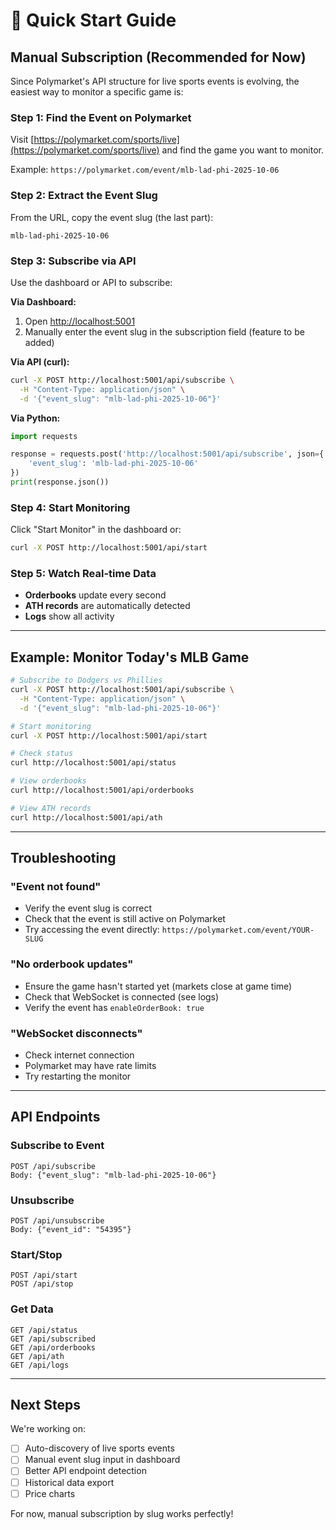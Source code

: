 # 🎯 Quick Start Guide

## Manual Subscription (Recommended for Now)

Since Polymarket's API structure for live sports events is evolving, the easiest way to monitor a specific game is:

### Step 1: Find the Event on Polymarket
Visit [https://polymarket.com/sports/live](https://polymarket.com/sports/live) and find the game you want to monitor.

Example: `https://polymarket.com/event/mlb-lad-phi-2025-10-06`

### Step 2: Extract the Event Slug
From the URL, copy the event slug (the last part):
```
mlb-lad-phi-2025-10-06
```

### Step 3: Subscribe via API
Use the dashboard or API to subscribe:

**Via Dashboard:**
1. Open [http://localhost:5001](http://localhost:5001)
2. Manually enter the event slug in the subscription field (feature to be added)

**Via API (curl):**
```bash
curl -X POST http://localhost:5001/api/subscribe \
  -H "Content-Type: application/json" \
  -d '{"event_slug": "mlb-lad-phi-2025-10-06"}'
```

**Via Python:**
```python
import requests

response = requests.post('http://localhost:5001/api/subscribe', json={
    'event_slug': 'mlb-lad-phi-2025-10-06'
})
print(response.json())
```

### Step 4: Start Monitoring
Click "Start Monitor" in the dashboard or:
```bash
curl -X POST http://localhost:5001/api/start
```

### Step 5: Watch Real-time Data
- **Orderbooks** update every second
- **ATH records** are automatically detected
- **Logs** show all activity

---

## Example: Monitor Today's MLB Game

```bash
# Subscribe to Dodgers vs Phillies
curl -X POST http://localhost:5001/api/subscribe \
  -H "Content-Type: application/json" \
  -d '{"event_slug": "mlb-lad-phi-2025-10-06"}'

# Start monitoring
curl -X POST http://localhost:5001/api/start

# Check status
curl http://localhost:5001/api/status

# View orderbooks
curl http://localhost:5001/api/orderbooks

# View ATH records
curl http://localhost:5001/api/ath
```

---

## Troubleshooting

### "Event not found"
- Verify the event slug is correct
- Check that the event is still active on Polymarket
- Try accessing the event directly: `https://polymarket.com/event/YOUR-SLUG`

### "No orderbook updates"
- Ensure the game hasn't started yet (markets close at game time)
- Check that WebSocket is connected (see logs)
- Verify the event has `enableOrderBook: true`

### "WebSocket disconnects"
- Check internet connection
- Polymarket may have rate limits
- Try restarting the monitor

---

## API Endpoints

### Subscribe to Event
```
POST /api/subscribe
Body: {"event_slug": "mlb-lad-phi-2025-10-06"}
```

### Unsubscribe
```
POST /api/unsubscribe
Body: {"event_id": "54395"}
```

### Start/Stop
```
POST /api/start
POST /api/stop
```

### Get Data
```
GET /api/status
GET /api/subscribed
GET /api/orderbooks
GET /api/ath
GET /api/logs
```

---

## Next Steps

We're working on:
- [ ] Auto-discovery of live sports events
- [ ] Manual event slug input in dashboard
- [ ] Better API endpoint detection
- [ ] Historical data export
- [ ] Price charts

For now, manual subscription by slug works perfectly!
